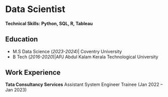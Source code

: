 # Data Scientist

#### Technical Skills: Python, SQL, R, Tableau

## Education					       		
- M.S Data Science (_2023-2024_)| Coventry University
- B Tech (_2016-2020_)|APJ Abdul Kalam Kerala Technological University

## Work Experience
**Tata Consultancy Services**
Assistant System Engineer Trainee (Jan 2022 – Jan 2023)

